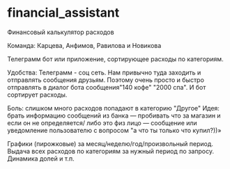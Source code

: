 # financial_assistant
Финансовый калькулятор расходов

Команда: Карцева, Анфимов, Равилова и Новикова


Телеграмм бот или приложение, сортирующее расходы по категориям.

Удобства: Телеграмм - соц сеть. Нам привычно туда заходить и отправлять сообщения друзьям. Поэтому очень просто и быстро отправлять в диалог бота сообщения"140 кофе" "2000 спа". И бот сортирует расходы.

Боль: слишком много расходов попадают в категорию "Другое"
Идея: брать информацию сообщений из банка — пробивать что за магазин и если он не определяется/ либо это физ лицо — сообщение или уведомление пользователю с вопросом "а что ты только что купил?))»

Графики (пирожковые) за месяц/неделю/год/произвольный период. Выдача всех расходов по категориям за нужный период по запросу. Динамика долей и т.п.
